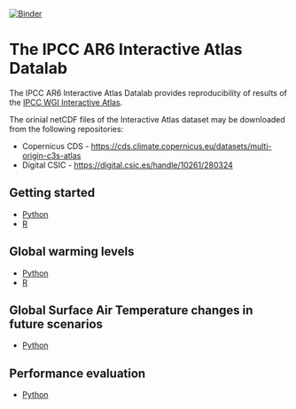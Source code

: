 [![Binder](https://mybinder.org/badge_logo.svg)](https://mybinder.org/v2/gh/zequihg50/ipcc-datalab/HEAD?labpath=README.md)

# The IPCC AR6 Interactive Atlas Datalab

The IPCC AR6 Interactive Atlas Datalab provides reproducibility of results of the [IPCC WGI Interactive Atlas](https://interactive-atlas.ipcc.ch).

The orinial netCDF files of the Interactive Atlas dataset may be downloaded from the following repositories:

- Copernicus CDS - https://cds.climate.copernicus.eu/datasets/multi-origin-c3s-atlas
- Digital CSIC - https://digital.csic.es/handle/10261/280324

## Getting started

- [Python](notebooks/getting_started_python.ipynb)
- [R](notebooks/getting_started_R.ipynb)

## Global warming levels

- [Python](notebooks/global_warming_levels/global_warming_levels_python.ipynb)
- [R](notebooks/global_warming_levels/global_warming_levels_R.ipynb)

## Global Surface Air Temperature changes in future scenarios

- [Python](notebooks/gsat_scenarios/gsat_scenarios_python.ipynb)

## Performance evaluation

- [Python](notebooks/performance_analysis/hub.ipynb)
